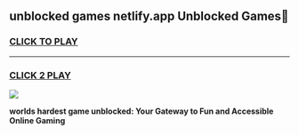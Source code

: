 
## unblocked games netlify.app Unblocked Games👋
<h3>
<a href="https://premium.freeplayer.one?title=unblocked_games_netlify.app&ref=16F">CLICK TO PLAY</a></h3>
<hr>

<h3>
<a href="https://premium.freeplayer.one?title=unblocked_games_netlify.app&ref=16F">CLICK 2 PLAY</a>
  
</h3>

<a href="https://premium.freeplayer.one?title=unblocked_games_netlify.app&ref=16F/"><img src="https://clearcache.store/games.png"></a>


**worlds hardest game unblocked: Your Gateway to Fun and Accessible Online Gaming**
